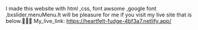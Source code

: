 I made this website with html ,css, font awsome ,google font ,bxslider,menuMenu.It will be pleasure for me if you visit my live site that is below.🙂🙂🙂
My_live_link:
https://heartfelt-fudge-4bf3a7.netlify.app/
